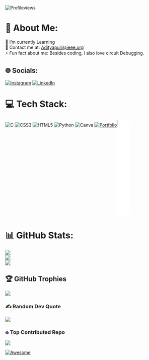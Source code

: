 ![Profileviews](https://komarev.com/ghpvc/?username=your-github-Adi1042003&style=plastic)
# 💫 About Me: 
 🔭 I’m currently Learning<br>💬 Contact me at: Adityapuri@ieee.org<br>⚡ Fun fact about me: Besides coding, I also love circuit Debugging. 
  
  
 ## 🌐 Socials: 
 [![Instagram](https://img.shields.io/badge/Instagram-%23E4405F.svg?&style=plasticlogo=Instagram&logoColor=white)]() [![LinkedIn](https://img.shields.io/badge/LinkedIn-%230077B5.svg?&style=plasticlogo=linkedin&logoColor=white)](https://www.linkedin.com/in/aditya-puri-268251245/)  
  
 # 💻 Tech Stack: 
 ![C](https://img.shields.io/badge/c-%2300599C.svg?style=plastic&logo=c&logoColor=white) ![CSS3](https://img.shields.io/badge/css3-%231572B6.svg?style=plastic&logo=css3&logoColor=white) ![HTML5](https://img.shields.io/badge/html5-%23E34F26.svg?style=plastic&logo=html5&logoColor=white) ![Python](https://img.shields.io/badge/python-3670A0?style=plastic&logo=python&logoColor=ffdd54) ![Canva](https://img.shields.io/badge/Canva-%2300C4CC.svg?style=plastic&logo=Canva&logoColor=white) [![Portfolio](https://img.shields.io/badge/Portfolio-%23000000.svg?style=plastic&logo=firefox&logoColor=#FF7139)](https://adi1042003.github.io/mywebpage/index.html)<img src='https://www.mathworks.com/etc.clientlibs/mathworks/clientlibs/customer-ui/templates/common/resources/images/pic-header-mathworks-logo.20230810122605597.svg' style='background-color: white;border-radius: 10%; height:8%;width:8%;margin: 0%;'>
 # 📊 GitHub Stats: 
 ![](https://github-readme-stats.vercel.app/api?username=Adi1042003&theme=dark&hide_border=false&include_all_commits=false&count_private=false)<br/> 
 ![](https://github-readme-streak-stats.herokuapp.com/?user=Adi1042003&theme=dark&hide_border=false)<br/> 
 ![](https://github-readme-stats.vercel.app/api/top-langs/?username=Adi1042003&theme=dark&hide_border=false&include_all_commits=false&count_private=false) 
  
 ## 🏆 GitHub Trophies 
 ![](https://github-profile-trophy.vercel.app/?username=Adi1042003&theme=radical&no-frame=false&no-bg=true&margin-w=4) 
  
 ### ✍️ Random Dev Quote 
 ![](https://quotes-github-readme.vercel.app/api?type=vetical&theme=merko) 
  
 ### 🔝 Top Contributed Repo 
 ![](https://github-contributor-stats.vercel.app/api?username=Adi1042003&limit=5&theme=gruvbox&combine_all_yearly_contributions=true) 
 
[![Awesome](https://awesome.re/badge.svg)](https://awesome.re)
